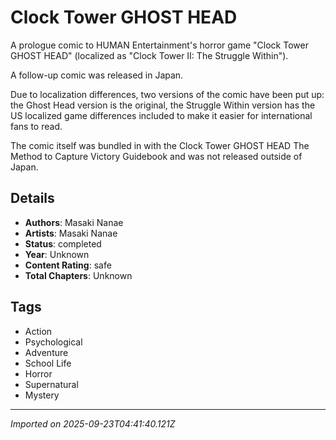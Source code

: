 # Clock Tower GHOST HEAD

A prologue comic to HUMAN Entertainment's horror game "Clock Tower GHOST HEAD" (localized as "Clock Tower II: The Struggle Within").  
  
A follow-up comic was released in Japan.  
  
Due to localization differences, two versions of the comic have been put up: the Ghost Head version is the original, the Struggle Within version has the US localized game differences included to make it easier for international fans to read.  
  
The comic itself was bundled in with the Clock Tower GHOST HEAD The Method to Capture Victory Guidebook and was not released outside of Japan.

## Details
- **Authors**: Masaki Nanae
- **Artists**: Masaki Nanae
- **Status**: completed
- **Year**: Unknown
- **Content Rating**: safe
- **Total Chapters**: Unknown

## Tags
- Action
- Psychological
- Adventure
- School Life
- Horror
- Supernatural
- Mystery

---
*Imported on 2025-09-23T04:41:40.121Z*
